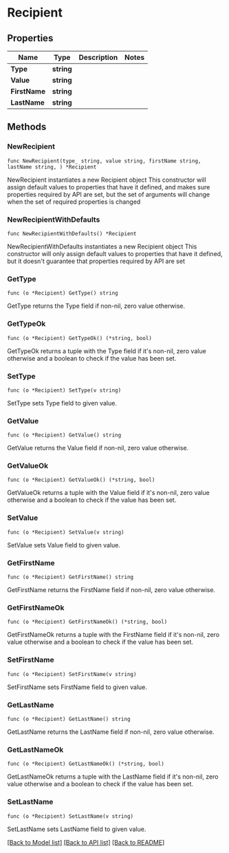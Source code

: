 # Recipient

## Properties

Name | Type | Description | Notes
------------ | ------------- | ------------- | -------------
**Type** | **string** |  | 
**Value** | **string** |  | 
**FirstName** | **string** |  | 
**LastName** | **string** |  | 

## Methods

### NewRecipient

`func NewRecipient(type_ string, value string, firstName string, lastName string, ) *Recipient`

NewRecipient instantiates a new Recipient object
This constructor will assign default values to properties that have it defined,
and makes sure properties required by API are set, but the set of arguments
will change when the set of required properties is changed

### NewRecipientWithDefaults

`func NewRecipientWithDefaults() *Recipient`

NewRecipientWithDefaults instantiates a new Recipient object
This constructor will only assign default values to properties that have it defined,
but it doesn't guarantee that properties required by API are set

### GetType

`func (o *Recipient) GetType() string`

GetType returns the Type field if non-nil, zero value otherwise.

### GetTypeOk

`func (o *Recipient) GetTypeOk() (*string, bool)`

GetTypeOk returns a tuple with the Type field if it's non-nil, zero value otherwise
and a boolean to check if the value has been set.

### SetType

`func (o *Recipient) SetType(v string)`

SetType sets Type field to given value.


### GetValue

`func (o *Recipient) GetValue() string`

GetValue returns the Value field if non-nil, zero value otherwise.

### GetValueOk

`func (o *Recipient) GetValueOk() (*string, bool)`

GetValueOk returns a tuple with the Value field if it's non-nil, zero value otherwise
and a boolean to check if the value has been set.

### SetValue

`func (o *Recipient) SetValue(v string)`

SetValue sets Value field to given value.


### GetFirstName

`func (o *Recipient) GetFirstName() string`

GetFirstName returns the FirstName field if non-nil, zero value otherwise.

### GetFirstNameOk

`func (o *Recipient) GetFirstNameOk() (*string, bool)`

GetFirstNameOk returns a tuple with the FirstName field if it's non-nil, zero value otherwise
and a boolean to check if the value has been set.

### SetFirstName

`func (o *Recipient) SetFirstName(v string)`

SetFirstName sets FirstName field to given value.


### GetLastName

`func (o *Recipient) GetLastName() string`

GetLastName returns the LastName field if non-nil, zero value otherwise.

### GetLastNameOk

`func (o *Recipient) GetLastNameOk() (*string, bool)`

GetLastNameOk returns a tuple with the LastName field if it's non-nil, zero value otherwise
and a boolean to check if the value has been set.

### SetLastName

`func (o *Recipient) SetLastName(v string)`

SetLastName sets LastName field to given value.



[[Back to Model list]](../README.md#documentation-for-models) [[Back to API list]](../README.md#documentation-for-api-endpoints) [[Back to README]](../README.md)



